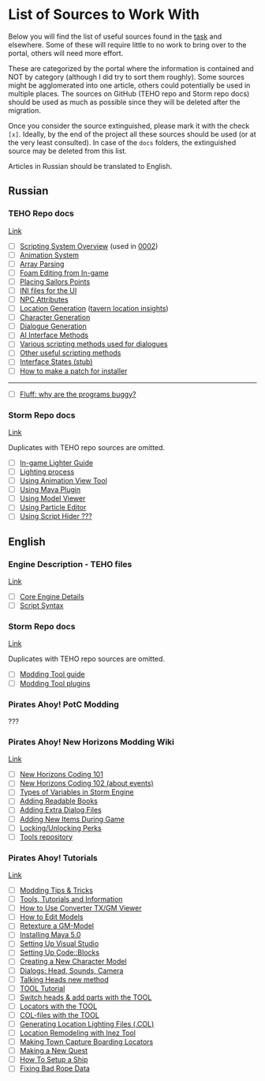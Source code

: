 # List of Sources to Work With

Below you will find the list of useful sources found in the [task](https://github.com/storm-devs/storm-engine/projects/4#card-58081815) and elsewhere. Some of these will require little to no work to bring over to the portal, others will need more effort.

These are categorized by the portal where the information is contained and NOT by category (although I did try to sort them roughly). Some sources might be agglomerated into one article, others could potentially be used in multiple places. The sources on GitHub (TEHO repo and Storm repo docs) should be used as much as possible since they will be deleted after the migration.

Once you consider the source extinguished, please mark it with the check `[x]`. Ideally, by the end of the project all these sources should be used (or at the very least consulted). In case of the `docs` folders, the extinguished source may be deleted from this list.

Articles in Russian should be translated to English.

## Russian

### TEHO Repo docs

[Link](https://github.com/storm-devs/sd-teho-public/tree/steamapi-isolate/docs)

* [ ] [Scripting System Overview](https://github.com/storm-devs/sd-teho-public/blob/steamapi-isolate/docs/описание%20скриптов.txt) (used in [0002](../kb/0002-scripting-overview.md))
* [ ] [Animation System](https://github.com/storm-devs/sd-teho-public/blob/steamapi-isolate/docs/ani.txt)
* [ ] [Array Parsing](https://github.com/storm-devs/sd-teho-public/blob/steamapi-isolate/docs/array.txt)
* [ ] [Foam Editing from In-game](https://github.com/storm-devs/sd-teho-public/blob/steamapi-isolate/docs/coastfoam.txt)
* [ ] [Placing Sailors Points](https://github.com/storm-devs/sd-teho-public/blob/steamapi-isolate/docs/sailorpoints.txt)
* [ ] [INI files for the UI](https://github.com/storm-devs/sd-teho-public/blob/steamapi-isolate/docs/subscribe.txt)
* [ ] [NPC Attributes](https://github.com/storm-devs/sd-teho-public/blob/steamapi-isolate/docs/атрибуты%20НПС.txt)
* [ ] [Location Generation](https://github.com/storm-devs/sd-teho-public/blob/steamapi-isolate/docs/potc/location_init.txt) ([tavern location insights](https://github.com/storm-devs/sd-teho-public/blob/steamapi-isolate/docs/potc/tavern_locators.txt))
* [ ] [Character Generation](https://github.com/storm-devs/sd-teho-public/blob/steamapi-isolate/docs/potc/character_type.txt)
* [ ] [Dialogue Generation](https://github.com/storm-devs/sd-teho-public/blob/steamapi-isolate/docs/диалоги%20на%20генераторе.txt)
* [ ] [AI Interface Methods](https://github.com/storm-devs/sd-teho-public/blob/steamapi-isolate/docs/potc/functions.txt)
* [ ] [Various scripting methods used for dialogues](https://github.com/storm-devs/sd-teho-public/blob/steamapi-isolate/docs/набор%20методов%20для%20реплик.txt)
* [ ] [Other useful scripting methods](https://github.com/storm-devs/sd-teho-public/blob/steamapi-isolate/docs/описание%20функций.txt)
* [ ] [Interface States (stub)](https://github.com/storm-devs/sd-teho-public/blob/steamapi-isolate/docs/potc/interface.txt)
* [ ] [How to make a patch for installer](https://github.com/storm-devs/sd-teho-public/blob/steamapi-isolate/docs/утилита%20инсталла.txt)

---

* [ ] [Fluff: why are the programs buggy?](https://github.com/storm-devs/sd-teho-public/blob/steamapi-isolate/docs/potc/bugs.txt)

### Storm Repo docs 
[Link](https://github.com/storm-devs/storm-engine/tree/develop/docs)

Duplicates with TEHO repo sources are omitted. 

* [ ] [In-game Lighter Guide](https://github.com/storm-devs/storm-engine/blob/develop/docs/Lighter.doc)
* [ ] [Lighting process](https://github.com/storm-devs/storm-engine/blob/develop/docs/LighterProcess.doc)
* [ ] [Using Animation View Tool](https://github.com/storm-devs/storm-engine/blob/develop/docs/animation-view.txt)
* [ ] [Using Maya Plugin](https://github.com/storm-devs/storm-engine/blob/develop/docs/maya-plugin.txt)
* [ ] [Using Model Viewer](https://github.com/storm-devs/storm-engine/blob/develop/docs/model-view.txt)
* [ ] [Using Particle Editor](https://github.com/storm-devs/storm-engine/blob/develop/docs/particle-editor.doc)
* [ ] [Using Script Hider ???](https://github.com/storm-devs/storm-engine/blob/develop/docs/scripts-hider.txt)

## English

### Engine Description - TEHO files
[Link](https://github.com/storm-devs/sd-teho-public/tree/steamapi-isolate/docs)

* [ ] [Core Engine Details](https://github.com/storm-devs/sd-teho-public/blob/steamapi-isolate/docs/core.txt)
* [ ] [Script Syntax](https://github.com/storm-devs/sd-teho-public/blob/steamapi-isolate/docs/syntax.txt)

### Storm Repo docs 
[Link](https://github.com/storm-devs/storm-engine/tree/develop/docs)

Duplicates with TEHO repo sources are omitted. 

* [ ] [Modding Tool guide](https://github.com/storm-devs/storm-engine/blob/develop/docs/modding-tool/Help.htm)
* [ ] [Modding Tool plugins](https://github.com/storm-devs/storm-engine/blob/develop/docs/modding-tool/plugins.txt)

### Pirates Ahoy! PotC Modding

??? 

### Pirates Ahoy! New Horizons Modding Wiki
[Link](http://piratesahoy.net/wiki/new-horizons-modding/)

- [ ] [New Horizons Coding 101](http://piratesahoy.net/wiki/new-horizons-Coding-101/)
- [ ] [New Horizons Coding 102 (about events)](http://piratesahoy.net/wiki/new-horizons-Coding-102/)
- [ ] [Types of Variables in Storm Engine](http://piratesahoy.net/wiki/new-horizons-types-of-variables/#types-of-variables-in-storm-engine)
- [ ] [Adding Readable Books](http://piratesahoy.net/wiki/new-horizons-Adding-Readable-Books/)
- [ ] [Adding Extra Dialog Files](http://piratesahoy.net/wiki/new-horizons-Adding-Extra-Dialog-Files/)
- [ ] [Adding New Items During Game](http://piratesahoy.net/wiki/new-horizons-Adding-Items-During-Game/)
- [ ] [Locking/Unlocking Perks](http://piratesahoy.net/wiki/new-horizons-Perk-Locking/)
- [ ] [Tools repository](https://piratesahoy.bowengames.com/Cloud/Tools/)

### Pirates Ahoy! Tutorials
[Link](http://piratesahoy.net/forums/tutorials.86/)

- [ ] [Modding Tips & Tricks](http://piratesahoy.net/threads/modding-tips-tricks.24942/)
- [ ] [Tools, Tutorials and Information](http://piratesahoy.net/threads/tools-tutorials-and-information.11380/)
- [ ] [How to Use Converter TX/GM Viewer](http://piratesahoy.net/threads/texture-mod-for-heavy-patrol-frigate.32083/)
- [ ] [How to Edit Models](http://piratesahoy.net/threads/tutorial-how-to-edit-models.11485/)
- [ ] [Retexture a GM-Model](http://piratesahoy.net/threads/retexture-a-gm-model.25235/)
- [ ] [Installing Maya 5.0](http://piratesahoy.net/threads/installing-maya-5-0.11506/)
- [ ] [Setting Up Visual Studio](http://piratesahoy.net/threads/setting-up-visual-studio.29250/)
- [ ] [Setting Up Code::Blocks](http://piratesahoy.net/threads/setting-up-code-blocks.13172/)
- [ ] [Creating a New Character Model](http://piratesahoy.net/threads/creating-a-new-character-model.28785/)
- [ ] [Dialogs: Head, Sounds, Camera](http://piratesahoy.net/threads/dialogs-head-sounds-camera.15442/)
- [ ] [Talking Heads new method](http://piratesahoy.net/threads/talking-heads-new-method.32146/)
- [ ] [TOOL Tutorial](http://piratesahoy.net/threads/tool-tutorial.12820/)
- [ ] [Switch heads & add parts with the TOOL](http://piratesahoy.net/threads/switch-heads-add-parts-with-the-tool.28830/)
- [ ] [Locators with the TOOL](http://piratesahoy.net/threads/locators-with-the-tool.25234/)
- [ ] [COL-files with the TOOL](http://piratesahoy.net/threads/col-files-with-the-tool.29152/)
- [ ] [Generating Location Lighting Files (.COL)](http://piratesahoy.net/threads/generating-location-lighting-files-col.20784/)
- [ ] [Location Remodeling with Inez Tool](http://piratesahoy.net/threads/location-remodeling-with-inez-tool.10381/)
- [ ] [Making Town Capture Boarding Locators](http://piratesahoy.net/threads/making-town-capture-boarding-locators.13281/)
- [ ] [Making a New Quest](http://piratesahoy.net/threads/making-a-new-quest.11382/)
- [ ] [How To Setup a Ship](http://piratesahoy.net/threads/inzanes-step-by-step-tutorial.12178/)
- [ ] [Fixing Bad Rope Data](http://piratesahoy.net/threads/tutorial-fixing-bad-rope-data.11039/)
